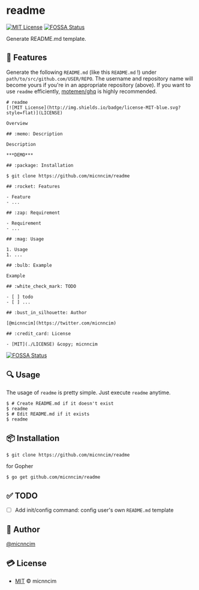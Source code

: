 # readme
[![MIT License](http://img.shields.io/badge/license-MIT-blue.svg?style=flat)](LICENSE)
[![FOSSA Status](https://app.fossa.io/api/projects/git%2Bgithub.com%2Fmicnncim%2Freadme.svg?type=shield)](https://app.fossa.io/projects/git%2Bgithub.com%2Fmicnncim%2Freadme?ref=badge_shield)

Generate README.md template.

## :rocket: Features

Generate the following `README.md` (like this `README.md` !) under `path/to/src/github.com/USER/REPO`. The username and repository name will become yours if you're in an appropriate repository (above). If you want to use `readme` efficiently, [motemen/ghq](https://github.com/motemen/ghq) is highly recommended.

```
# readme
[![MIT License](http://img.shields.io/badge/license-MIT-blue.svg?style=flat)](LICENSE)

Overview

## :memo: Description

Description

***DEMO***

## :package: Installation

$ git clone https://github.com/micnncim/readme

## :rocket: Features

- Feature
- ...

## :zap: Requirement

- Requirement
- ...

## :mag: Usage

1. Usage
1. ...

## :bulb: Example

Example

## :white_check_mark: TODO

- [ ] todo
- [ ] ...

## :bust_in_silhouette: Author

[@micnncim](https://twitter.com/micnncim)

## :credit_card: License

- [MIT](./LICENSE) &copy; micnncim
```


[![FOSSA Status](https://app.fossa.io/api/projects/git%2Bgithub.com%2Fmicnncim%2Freadme.svg?type=large)](https://app.fossa.io/projects/git%2Bgithub.com%2Fmicnncim%2Freadme?ref=badge_large)

## :mag: Usage

The usage of `readme` is pretty simple. Just execute `readme` anytime.

```
$ # Create README.md if it doesn't exist
$ readme
$ # Edit README.md if it exists
$ readme
```

## :package: Installation

```
$ git clone https://github.com/micnncim/readme
```

for Gopher

```
$ go get github.com/micnncim/readme
```

## :white_check_mark: TODO

- [ ] Add init/config command: config user's own `README.md` template

## :bust_in_silhouette: Author

[@micnncim](https://twitter.com/micnncim)

## :credit_card: License

- [MIT](./LICENSE) &copy; micnncim